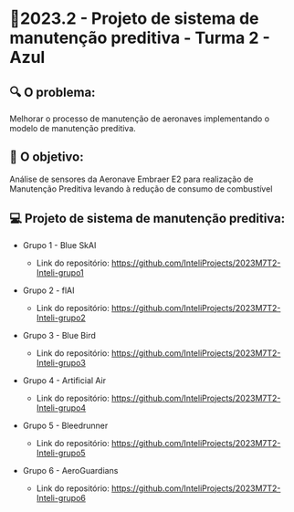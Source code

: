 # 🙋‍2023.2 - Projeto de sistema de manutenção preditiva - Turma 2 - Azul

## 🔍 O problema:

Melhorar o processo de manutenção de aeronaves implementando o modelo de manutenção preditiva.

## 🎯 O objetivo:

Análise de sensores da Aeronave Embraer E2 para realização de Manutenção Preditiva levando à redução de consumo de combustível

## 💻  Projeto de sistema de manutenção preditiva:

- Grupo 1 - Blue SkAI
  - Link do repositório: https://github.com/InteliProjects/2023M7T2-Inteli-grupo1

- Grupo 2 - flAI
  - Link do repositório: https://github.com/InteliProjects/2023M7T2-Inteli-grupo2

- Grupo 3 - Blue Bird
  - Link do repositório: https://github.com/InteliProjects/2023M7T2-Inteli-grupo3

- Grupo 4 - Artificial Air
  - Link do repositório: https://github.com/InteliProjects/2023M7T2-Inteli-grupo4

- Grupo 5 - Bleedrunner 
  - Link do repositório: https://github.com/InteliProjects/2023M7T2-Inteli-grupo5

- Grupo 6 - AeroGuardians
  - Link do repositório: https://github.com/InteliProjects/2023M7T2-Inteli-grupo6
